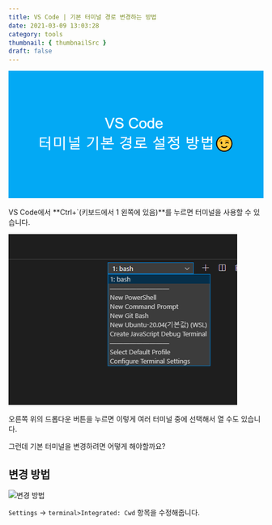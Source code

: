 ```yaml
---
title: VS Code | 기본 터미널 경로 변경하는 방법
date: 2021-03-09 13:03:28
category: tools
thumbnail: { thumbnailSrc }
draft: false
---
```


![picture 23](images/2021-03-09/36a1be62ddbdb910eff6759144d3b2df0b7204638708da16dacb3b64665431f3.png)

VS Code에서 **Ctrl+`(키보드에서 1 왼쪽에 있음)**를 누르면 터미널을 사용할 수 있습니다.

![picture 1](images/2021-04-16/0814.png)

오른쪽 위의 드롭다운 버튼을 누르면 이렇게 여러 터미널 중에 선택해서 열 수도 있습니다.

그런데 기본 터미널을 변경하려면 어떻게 해야할까요?

## 변경 방법

![변경 방법](https://images.velog.io/images/cckn/post/073b221e-6dce-4239-8d1e-d183b0b0a9d2/image.png)

`Settings` -> `terminal>Integrated: Cwd` 항목을 수정해줍니다.
